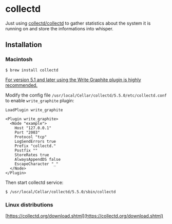 # collectd
Just using [collectd/collectd](https://github.com/collectd/collectd) to gather statistics about the system it is running on and store the informations into whisper.

## Installation

### Macintosh

```
$ brew install collectd
```

[For version 5.1 and later using the Write Graphite plugin is highly recommended.](https://collectd.org/wiki/index.php/Plugin:Carbon)

Modify the config file `/usr/local/Cellar/collectd/5.5.0/etc/collectd.conf` to enable `write_graphite` plugin:

```
LoadPlugin write_graphite

<Plugin write_graphite>
  <Node "example">
    Host "127.0.0.1"
    Port "2003"
    Protocol "tcp"
    LogSendErrors true
    Prefix "collectd."
    Postfix ""
    StoreRates true
    AlwaysAppendDS false
    EscapeCharacter "_"
  </Node>
</Plugin>
```

Then start collectd service:

```
$ /usr/local/Cellar/collectd/5.5.0/sbin/collectd
```

### Linux distributions
[https://collectd.org/download.shtml](https://collectd.org/download.shtml)

